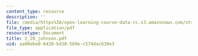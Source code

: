 ```yaml
---
content_type: resource
description: ''
file: /media/https%3A/open-learning-course-data-rc.s3.amazonaws.com/sts-471j-engineering-apollo-the-moon-project-as-a-complex-system-spring-2007/aa00ebe06438bd30569ec574dac639e3_2_20_johnson.pdf
file_type: application/pdf
resourcetype: Document
title: 2_20_johnson.pdf
uid: aa00ebe0-6438-bd30-569e-c574dac639e3
---
```

